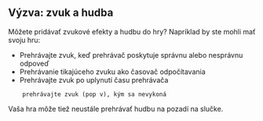 ## Výzva: zvuk a hudba

Môžete pridávať zvukové efekty a hudbu do hry? Napríklad by ste mohli mať svoju hru:

+ Prehrávajte zvuk, keď prehrávač poskytuje správnu alebo nesprávnu odpoveď
+ Prehrávanie tikajúceho zvuku ako časovač odpočítavania
+ Prehrávajte zvuk po uplynutí času prehrávača

```blocks3
    prehrávajte zvuk (pop v), kým sa nevykoná
```

Vaša hra môže tiež neustále prehrávať hudbu na pozadí na slučke.